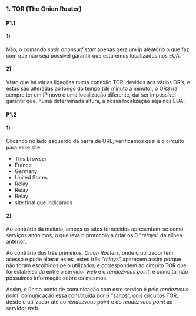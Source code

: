 ### 1. TOR (The Onion Router)

#### P1.1

#### 1)

Não, o comando *sudo anonsurf start* apenas gera um ip aleatório o que faz com que não seja possível garantir que estaremos localizados nos EUA.

#### 2) 

Visto que há várias ligações numa conexão TOR, devidos aos vários OR’s, e estas são alteradas ao longo do tempo (de minuto a minuto), o OR3 irá sempre ter um IP novo e uma localização diferente, daí ser impossível garantir que, numa determinada altura, a nossa localização seja nos EUA.

#### P1.2

#### 1)

Clicando no lado esquerdo da barra de URL, verificamos qual é o circuito para esse site:
- This browser
- France
- Germany
- United States
- Relay
- Relay
- Relay
- site final que indicamos

#### 2)

Ao contrário da maioria, ambos os sites fornecidos apresentam-se como serviços anónimos, o que leva o protocolo a criar os 3 "*relay*s" da alínea anterior. 

Ao contrário dos três primeiros, *Onion Routers*, onde o utilizador tem acesso e pode alterar estes, estes três "*relay*s" aparecem assim porque não foram escolhidos pelo utilizador, e correspondem ao circuito TOR que foi estabelecido entre o servidor *web* e o *rendezvous point*, e como tal não possuímos informação sobre os mesmos. 

Assim, o único ponto de comunicação com este serviço é pelo *rendezvous point*, comunicação essa constituída por 6 "saltos", dois circuitos TOR, desde o utilizador até ao *rendezvous point* e do *rendezvous point* ao servidor *web*.
